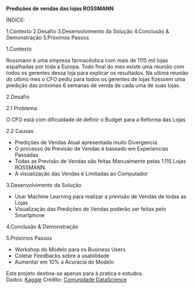 
<b>Predições de vendas das lojas ROSSMANN</b>

ÍNDICE:

1.Contexto 
2.Desafio
3.Desenvolvimento da Solução
4.Conclusão & Demonstração 
5.Próximos Passos


1.Contexto

Rossmann é uma empresa farmacêutica com mais de 1115 mil lojas espalhadas por toda a Europa. Todo final do mes existe uma reunião com todos os gerentes dessa loja para explicar os resultados. Na ultima reunião do ultimo mes o CFO pediu para todos os gerentes de lojas fizessem uma predição das próximas 6 semanas de venda de cada uma de suas lojas. 

2.Desafio

2.1 Problema

O CFO está com dificuldade de definir o Budget para a Reforma das Lojas

2.2 Causas

- Predições de Vendas Atual apresentada muito Divergencia
- O processo de Previsão de Vendas é baseado em Experiencias Passadas
- Todas as Previsão de Vendas são feitas Manualmente pelas 1.115 Lojas ROSSMANN.
- A visualização das Vendas é Limitadas ao Computador


3.Desenvolvimento da Solução
- Usar Machine Learning para realizar a previsão de Vendas de todas as Lojas 
- Visualização das Predições de Vendas poderão ser feitas pelo Smartphone

4.Conclusão & Demonstração 

5.Próximos Passos
- Workshop do Modelo para os Business Users
- Coletar Feedbacks sobre a usabilidade 
- Aumentar em 10% a Acurácia do Modelo 

Este projeto destina-se apenas para à pratica e estudos.  
Dados: [Kaggle](https://www.kaggle.com/competitions/rossmann-store-sales/data)
Crédito: [Comunidade DataScience](https://www.comunidadedatascience.com/)
